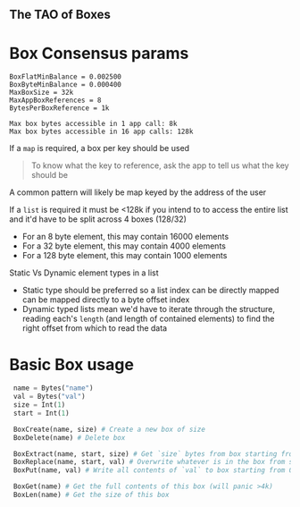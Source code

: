 The TAO of Boxes
----------------
# Box Consensus params

    BoxFlatMinBalance = 0.002500
    BoxByteMinBalance = 0.000400
    MaxBoxSize = 32k 
    MaxAppBoxReferences = 8
    BytesPerBoxReference = 1k

    Max box bytes accessible in 1 app call: 8k
    Max box bytes accessible in 16 app calls: 128k

If a `map` is required, a box per key should be used

> To know what the key to reference, ask the app to tell us what the key should be

A common pattern will likely be map keyed by the address of the user

If a `list` is required it must be <128k if you intend to to access the entire list and it'd have to be split across 4 boxes (128/32)

- For an 8 byte element, this may contain 16000 elements
- For a 32 byte element, this may contain 4000 elements
- For a 128 byte element, this may contain 1000 elements

Static Vs Dynamic element types in a list

- Static type should be preferred so a list index can be directly mapped can be mapped directly to a byte offset index
- Dynamic typed lists mean we'd have to iterate through the structure, reading each's `length` (and length of contained elements) to find the right offset from which to read the data 


# Basic Box usage

```py
 name = Bytes("name")
 val = Bytes("val")
 size = Int(1)
 start = Int(1)

 BoxCreate(name, size) # Create a new box of size
 BoxDelete(name) # Delete box

 BoxExtract(name, start, size) # Get `size` bytes from box starting from `start`
 BoxReplace(name, start, val) # Overwrite whatever is in the box from start to len(val)
 BoxPut(name, val) # Write all contents of `val` to box starting from 0

 BoxGet(name) # Get the full contents of this box (will panic >4k)
 BoxLen(name) # Get the size of this box
```